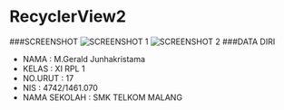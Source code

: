# RecyclerView2

###SCREENSHOT
![SCREENSHOT 1](https://s13.postimg.org/me080nzp3/Recycler_View2a.png)
![SCREENSHOT 2](https://s12.postimg.org/jisbixm3x/Screenshot_2016_11_04_11_36_51.png)
###DATA DIRI
- NAMA : M.Gerald Junhakristama
- KELAS : XI RPL 1
- NO.URUT : 17
- NIS : 4742/1461.070
- NAMA SEKOLAH : SMK TELKOM MALANG
